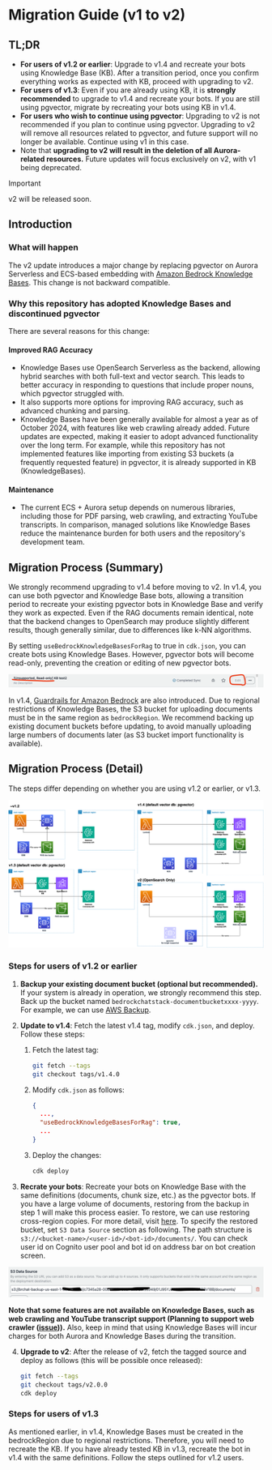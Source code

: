 # Migration Guide (v1 to v2)

## TL;DR

- **For users of v1.2 or earlier**: Upgrade to v1.4 and recreate your bots using Knowledge Base (KB). After a transition period, once you confirm everything works as expected with KB, proceed with upgrading to v2.
- **For users of v1.3**: Even if you are already using KB, it is **strongly recommended** to upgrade to v1.4 and recreate your bots. If you are still using pgvector, migrate by recreating your bots using KB in v1.4.
- **For users who wish to continue using pgvector**: Upgrading to v2 is not recommended if you plan to continue using pgvector. Upgrading to v2 will remove all resources related to pgvector, and future support will no longer be available. Continue using v1 in this case.
- Note that **upgrading to v2 will result in the deletion of all Aurora-related resources.** Future updates will focus exclusively on v2, with v1 being deprecated.

> [!Important]
> v2 will be released soon.

## Introduction

### What will happen

The v2 update introduces a major change by replacing pgvector on Aurora Serverless and ECS-based embedding with [Amazon Bedrock Knowledge Bases](https://docs.aws.amazon.com/bedrock/latest/userguide/knowledge-base.html). This change is not backward compatible.

### Why this repository has adopted Knowledge Bases and discontinued pgvector

There are several reasons for this change:

#### Improved RAG Accuracy

- Knowledge Bases use OpenSearch Serverless as the backend, allowing hybrid searches with both full-text and vector search. This leads to better accuracy in responding to questions that include proper nouns, which pgvector struggled with.
- It also supports more options for improving RAG accuracy, such as advanced chunking and parsing.
- Knowledge Bases have been generally available for almost a year as of October 2024, with features like web crawling already added. Future updates are expected, making it easier to adopt advanced functionality over the long term. For example, while this repository has not implemented features like importing from existing S3 buckets (a frequently requested feature) in pgvector, it is already supported in KB (KnowledgeBases).

#### Maintenance

- The current ECS + Aurora setup depends on numerous libraries, including those for PDF parsing, web crawling, and extracting YouTube transcripts. In comparison, managed solutions like Knowledge Bases reduce the maintenance burden for both users and the repository's development team.

## Migration Process (Summary)

We strongly recommend upgrading to v1.4 before moving to v2. In v1.4, you can use both pgvector and Knowledge Base bots, allowing a transition period to recreate your existing pgvector bots in Knowledge Base and verify they work as expected. Even if the RAG documents remain identical, note that the backend changes to OpenSearch may produce slightly different results, though generally similar, due to differences like k-NN algorithms.

By setting `useBedrockKnowledgeBasesForRag` to true in `cdk.json`, you can create bots using Knowledge Bases. However, pgvector bots will become read-only, preventing the creation or editing of new pgvector bots.

![](../imgs/v1_to_v2_readonly_bot.png)

In v1.4, [Guardrails for Amazon Bedrock](https://aws.amazon.com/jp/bedrock/guardrails/) are also introduced. Due to regional restrictions of Knowledge Bases, the S3 bucket for uploading documents must be in the same region as `bedrockRegion`. We recommend backing up existing document buckets before updating, to avoid manually uploading large numbers of documents later (as S3 bucket import functionality is available).

## Migration Process (Detail)

The steps differ depending on whether you are using v1.2 or earlier, or v1.3.

![](../imgs/v1_to_v2_arch.png)

### Steps for users of v1.2 or earlier

1. **Backup your existing document bucket (optional but recommended).** If your system is already in operation, we strongly recommend this step. Back up the bucket named `bedrockchatstack-documentbucketxxxx-yyyy`. For example, we can use [AWS Backup](https://docs.aws.amazon.com/aws-backup/latest/devguide/s3-backups.html).

2. **Update to v1.4**: Fetch the latest v1.4 tag, modify `cdk.json`, and deploy. Follow these steps:

   1. Fetch the latest tag:
      ```bash
      git fetch --tags
      git checkout tags/v1.4.0
      ```
   2. Modify `cdk.json` as follows:
      ```json
      {
        ...,
        "useBedrockKnowledgeBasesForRag": true,
        ...
      }
      ```
   3. Deploy the changes:
      ```bash
      cdk deploy
      ```

3. **Recrate your bots**: Recreate your bots on Knowledge Base with the same definitions (documents, chunk size, etc.) as the pgvector bots. If you have a large volume of documents, restoring from the backup in step 1 will make this process easier. To restore, we can use restoring cross-region copies. For more detail, visit [here](https://docs.aws.amazon.com/aws-backup/latest/devguide/restoring-s3.html). To specify the restored bucket, set `S3 Data Source` section as following. The path structure is `s3://<bucket-name>/<user-id>/<bot-id>/documents/`. You can check user id on Cognito user pool and bot id on address bar on bot creation screen.

![](../imgs/v1_to_v2_KB_s3_source.png)

**Note that some features are not available on Knowledge Bases, such as web crawling and YouTube transcript support (Planning to support web crawler ([issue](https://github.com/aws-samples/bedrock-claude-chat/issues/557))).** Also, keep in mind that using Knowledge Bases will incur charges for both Aurora and Knowledge Bases during the transition.

4. **Upgrade to v2**: After the release of v2, fetch the tagged source and deploy as follows (this will be possible once released):
   ```bash
   git fetch --tags
   git checkout tags/v2.0.0
   cdk deploy
   ```

### Steps for users of v1.3

As mentioned earlier, in v1.4, Knowledge Bases must be created in the bedrockRegion due to regional restrictions. Therefore, you will need to recreate the KB. If you have already tested KB in v1.3, recreate the bot in v1.4 with the same definitions. Follow the steps outlined for v1.2 users.
